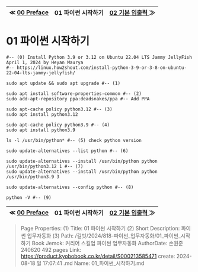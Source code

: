 
| ≪ [ 00 Preface ](/길벗/2024/818-파이썬_업무자동화/00_Preface) | 01 파이썬 시작하기 | [ 02 기본 입출력 ](/길벗/2024/818-파이썬_업무자동화/02_기본_입출력) ≫ |
|:----:|:----:|:----:|

# 01 파이썬 시작하기

```
#-- (0) Install Python 3.9 or 3.12 on Ubuntu 22.04 LTS Jammy JellyFish April 1, 2024 by Heyan Maurya
#-- https://linux.how2shout.com/install-python-3-9-or-3-8-on-ubuntu-22-04-lts-jammy-jellyfish/

sudo apt update && sudo apt upgrade #-- (1)

sudo apt install software-properties-common #-- (2)
sudo add-apt-repository ppa:deadsnakes/ppa #-- Add PPA

sudo apt-cache policy python3.12 #-- (3)
sudo apt install python3.12

sudo apt-cache policy python3.9 #-- (4)
sudo apt install python3.9

ls -l /usr/bin/python* #-- (5) check python version

sudo update-alternatives --list python #-- (6)

sudo update-alternatives --install /usr/bin/python python /usr/bin/python3.12 1 #-- (7)
sudo update-alternatives --install /usr/bin/python python /usr/bin/python3.9 3

sudo update-alternatives --config python #-- (8)

python -V #-- (9)
```







| ≪ [ 00 Preface ](/길벗/2024/818-파이썬_업무자동화/00_Preface) | 01 파이썬 시작하기 | [ 02 기본 입출력 ](/길벗/2024/818-파이썬_업무자동화/02_기본_입출력) ≫ |
|:----:|:----:|:----:|

> Page Properties:
> (1) Title: 01 파이썬 시작하기
> (2) Short Description: 파이썬 업무자동화
> (3) Path: /길벗/2024/818-파이썬_업무자동화/01_파이썬_시작하기
> Book Jemok: 커리어 스킬업 파이썬 업무자동화
> AuthorDate: 손원준 240620 492 pages
> Link: https://product.kyobobook.co.kr/detail/S000213585471
> create: 2024-08-18 일 17:07:41
> .md Name: 01_파이썬_시작하기.md

